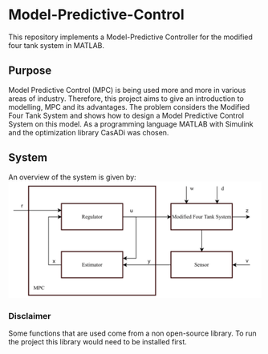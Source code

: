 # Model-Predictive-Control
This repository implements a Model-Predictive Controller for the modified four tank system in MATLAB. 
## Purpose
Model Predictive Control (MPC) is being used more and more in various areas of industry. Therefore, this project aims to give an introduction to modelling, MPC and its advantages. The problem considers the Modified Four Tank System and shows how to design a Model Predictive Control System
on this model. As a programming language MATLAB with Simulink and the optimization library CasADi was chosen.

## System 
An overview of the system is given by: 
![ScreenShot](/figures/MPC.png "Overview of the model with the Controller.")


### Disclaimer
Some functions that are used come from a non open-source library. To run the project this library would need to be installed first.

